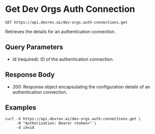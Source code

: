 # Get Dev Orgs Auth Connection

```http
GET https://api.devrev.ai/dev-orgs.auth-connections.get
```

Retrieves the details for an authentication connection.



## Query Parameters

- Id (required): ID of the authentication connection.

## Response Body

- 200: Response object encapsulating the configuration details of an
authentication connection.


## Examples

```shell
curl -G https://api.devrev.ai/dev-orgs.auth-connections.get \
     -H "Authorization: Bearer <token>" \
     -d id=id
```